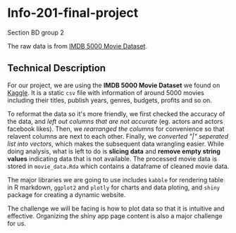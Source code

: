 # Info-201-final-project
Section BD group 2

The raw data is from [IMDB 5000 Movie Dataset](https://www.kaggle.com/carolzhangdc/imdb-5000-movie-dataset). 

## Technical Description

For our project, we are using the **IMDB 5000 Movie Dataset** we found on [Kaggle](https://www.kaggle.com). It is a static `csv` file with information of around 5000 movies including their titles, publish years, genres, budgets, profits and so on. 

To reformat the data so it's more friendly, we first checked the accuracy of the data, and *left out columns that are not accurate* (eg. actors and actors facebook likes). Then, we *rearranged the columns* for convenience so that relavent columns are next to each other. Finally, we *converted "|" seperated list into vectors*, which makes the subsequent data wrangling easier. While doing analysis, what is left to do is **slicing data** and **remove empty string values** indicating data that is not available. The processed movie data is stored in `movie_data.Rda` which contains a dataframe of cleaned movie data. 

The major libraries we are going to use includes `kabble` for rendering table in R markdown, `ggplot2` and `plotly` for charts and data ploting, and `shiny` package for creating a dynamic website. 

The challenge we will be facing is how to plot data so that it is intuitive and effective. Organizing the shiny app page content is also a major challenge for us. 